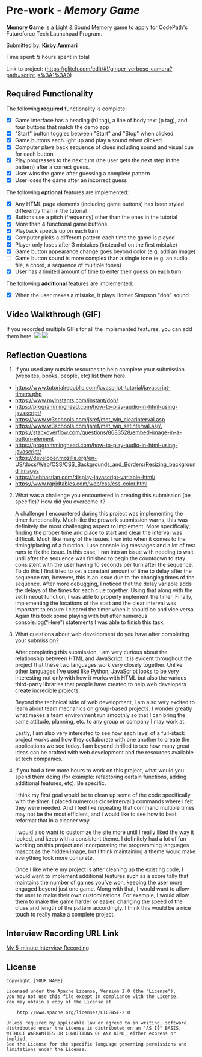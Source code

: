 # Pre-work - *Memory Game*

**Memory Game** is a Light & Sound Memory game to apply for CodePath's Futureforce Tech Launchpad Program. 

Submitted by: **Kirby Ammari**

Time spent: **5** hours spent in total

Link to project: (https://glitch.com/edit/#!/ginger-verbose-camera?path=script.js%3A1%3A0)

## Required Functionality

The following **required** functionality is complete:

* [X] Game interface has a heading (h1 tag), a line of body text (p tag), and four buttons that match the demo app
* [X] "Start" button toggles between "Start" and "Stop" when clicked. 
* [X] Game buttons each light up and play a sound when clicked. 
* [X] Computer plays back sequence of clues including sound and visual cue for each button
* [X] Play progresses to the next turn (the user gets the next step in the pattern) after a correct guess. 
* [X] User wins the game after guessing a complete pattern
* [X] User loses the game after an incorrect guess

The following **optional** features are implemented:

* [X] Any HTML page elements (including game buttons) has been styled differently than in the tutorial
* [X] Buttons use a pitch (frequency) other than the ones in the tutorial
* [X] More than 4 functional game buttons
* [X] Playback speeds up on each turn
* [X] Computer picks a different pattern each time the game is played
* [X] Player only loses after 3 mistakes (instead of on the first mistake)
* [X] Game button appearance change goes beyond color (e.g. add an image)
* [ ] Game button sound is more complex than a single tone (e.g. an audio file, a chord, a sequence of multiple tones)
* [X] User has a limited amount of time to enter their guess on each turn

The following **additional** features are implemented:

- [X] When the user makes a mistake, it plays Homer Simpson "doh" sound

## Video Walkthrough (GIF)

If you recorded multiple GIFs for all the implemented features, you can add them here:
![](gif1-link-here)
![](gif2-link-here)

## Reflection Questions
1. If you used any outside resources to help complete your submission (websites, books, people, etc) list them here. 
- https://www.tutorialrepublic.com/javascript-tutorial/javascript-timers.php
- https://www.myinstants.com/instant/doh/
- https://programminghead.com/how-to-play-audio-in-html-using-javascript/
- https://www.w3schools.com/jsref/met_win_clearinterval.asp
- https://www.w3schools.com/jsref/met_win_setinterval.asp\
- https://stackoverflow.com/questions/8683528/embed-image-in-a-button-element
- https://programminghead.com/how-to-play-audio-in-html-using-javascript/
- https://developer.mozilla.org/en-US/docs/Web/CSS/CSS_Backgrounds_and_Borders/Resizing_background_images
- https://sebhastian.com/display-javascript-variable-html/
- https://www.rapidtables.com/web/css/css-color.html

2. What was a challenge you encountered in creating this submission (be specific)? How did you overcome it?

    A challenge I encountered during this project was implementing the timer functionality. Much like the prework submission warns, this was definitely the most challenging aspect to implement. More specifically, finding the proper time and place to start and clear the interval was difficult. Much like many of the issues I run into when it comes to the timing/placing of a function, I use console log messages and a lot of test runs to fix the issue. In this case, I ran into an issue with needing to wait until after the sequence was finished to begin the countdown to stay consistent with the user having 10 seconds per turn after the sequence. To do this I first tried to set a constant amount of time to delay after the sequence ran, however, this is an issue due to the changing times of the sequence. After more debugging, I noticed that the delay variable adds the delays of the times for each clue together. Using that along with the setTimeout function, I was able to properly implement the timer. Finally, implementing the locations of the start and the clear interval was important to ensure I cleared the timer when it should be and vice versa. Again this took some playing with but after numerous console.log(“Here”) statements I was able to finish this task.

3. What questions about web development do you have after completing your submission?

    After completing this submission, I am very curious about the relationship between HTML and JavaScript. It is evident throughout the project that these two languages work very closely together. Unlike other languages I’ve used like Python, JavaScript looks to be very interesting not only with how it works with HTML but also the various third-party libraries that people have created to help web developers create incredible projects.
    
	Beyond the technical side of web development, I am also very excited to learn about team mechanics on group-based projects. I wonder greatly what makes a team environment run smoothly so that I can bring the same attitude, planning, etc. to any group or company I may work at. 
    
	Lastly, I am also very interested to see how each level of a full-stack project works and how they collaborate with one another to create the applications we see today. I am beyond thrilled to see how many great ideas can be crafted with web development and the resources available at tech companies.


4. If you had a few more hours to work on this project, what would you spend them doing (for example: refactoring certain functions, adding additional features, etc). Be specific.

    I think my first goal would be to clean up some of the code specifically with the timer. I placed numerous closeInterval() commands where I felt they were needed. And I feel like repeating that command multiple times may not be the most efficient, and I would like to see how to best reformat that in a cleaner way. 

	I would also want to customize the site more until I really liked the way it looked, and keep with a consistent theme. I definitely had a lot of fun working on this project and incorporating the programming languages mascot as the hidden image, but I think maintaining a theme would make everything look more complete.
    
	Once I like where my project is after cleaning up the existing code, I would want to implement additional features such as a score tally that maintains the number of games you’ve won, keeping the user more engaged beyond just one game. Along with that, I would want to allow the user to make their own customizations. For example, I would allow them to make the game harder or easier, changing the speed of the clues and length of the pattern accordingly. I think this would be a nice touch to really make a complete project.




## Interview Recording URL Link

[My 5-minute Interview Recording](https://www.youtube.com/watch?v=FTOxgBt-Zgs)


## License

    Copyright [YOUR NAME]

    Licensed under the Apache License, Version 2.0 (the "License");
    you may not use this file except in compliance with the License.
    You may obtain a copy of the License at

        http://www.apache.org/licenses/LICENSE-2.0

    Unless required by applicable law or agreed to in writing, software
    distributed under the License is distributed on an "AS IS" BASIS,
    WITHOUT WARRANTIES OR CONDITIONS OF ANY KIND, either express or implied.
    See the License for the specific language governing permissions and
    limitations under the License.
